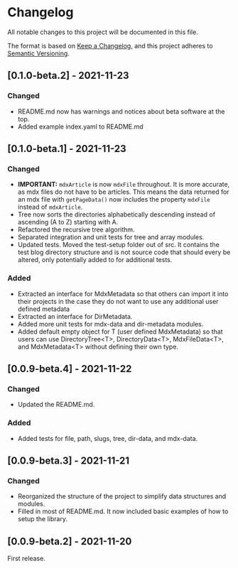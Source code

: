 # Changelog
All notable changes to this project will be documented in this file.

The format is based on [Keep a Changelog](https://keepachangelog.com/en/1.0.0/),
and this project adheres to [Semantic Versioning](https://semver.org/spec/v2.0.0.html).

## [0.1.0-beta.2] - 2021-11-23
### Changed
- README.md now has warnings and notices about beta software at the top.
- Added example index.yaml to README.md
## [0.1.0-beta.1] - 2021-11-23

### Changed
- **IMPORTANT:** `mdxArticle` is now `mdxFile` throughout. It is more accurate,
  as mdx files do not have to be articles. This means the data returned for an
  mdx file with `getPageData()` now includes the property `mdxFile` instead of
  `mdxArticle`.
- Tree now sorts the directories alphabetically descending instead of ascending
  (A to Z) starting with A.
- Refactored the recursive tree algorithm.
- Separated integration and unit tests for tree and array modules.
- Updated tests. Moved the test-setup folder out of src. It contains the test
  blog directory structure and is not source code that should every be altered,
  only potentially added to for additional tests.
### Added
- Extracted an interface for MdxMetadata so that others can import it into
  their projects in the case they do not want to use any additional user defined
  metadata
- Extracted an interface for DirMetadata.
- Added more unit tests for mdx-data and dir-metadata modules.
- Added default empty object for T (user defined MdxMetadata) so that users can
  use DirectoryTree\<T>, DirectoryData\<T>, MdxFileData\<T>, and MdxMetadata\<T>
  without defining their own type.

## [0.0.9-beta.4] - 2021-11-22
### Changed
- Updated the README.md.
### Added
- Added tests for file, path, slugs, tree, dir-data, and mdx-data.

## [0.0.9-beta.3] - 2021-11-21
### Changed
- Reorganized the structure of the project to simplify data structures and
  modules.
- Filled in most of README.md. It now included basic examples of how to setup
  the library.
## [0.0.9-beta.2] - 2021-11-20
First release.